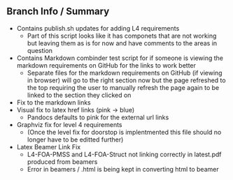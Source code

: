 ## Branch Info / Summary
- Contains publish.sh updates for adding L4 requirements
  - Part of this script looks like it has componets that are not working but leaving them as is for now and have comments to the areas in question
- Contains Markdown combinder test script for if someone is viewing the markdown requirements on GitHub for the links to work better
  - Separate files for the markdown requirements on GitHub (if viewing in browser) will go to the right section now but the page refreshed to the top requiring the user to manually refresh the page again to be linked to the section they clicked on
- Fix to the markdown links
- Visual fix to latex href links (pink -> blue)
  - Pandocs defaults to pink for the external url links
- Graphviz fix for level 4 requirements
  - (Once the level fix for doorstop is implentmented this file should no longer have to be editted further)
- Latex Beamer Link Fix
  - L4-FOA-PMSS and L4-FOA-Struct not linking correctly in latest.pdf produced from beamers
  - Error in beamers / .html is being kept in converting html to beamer  
